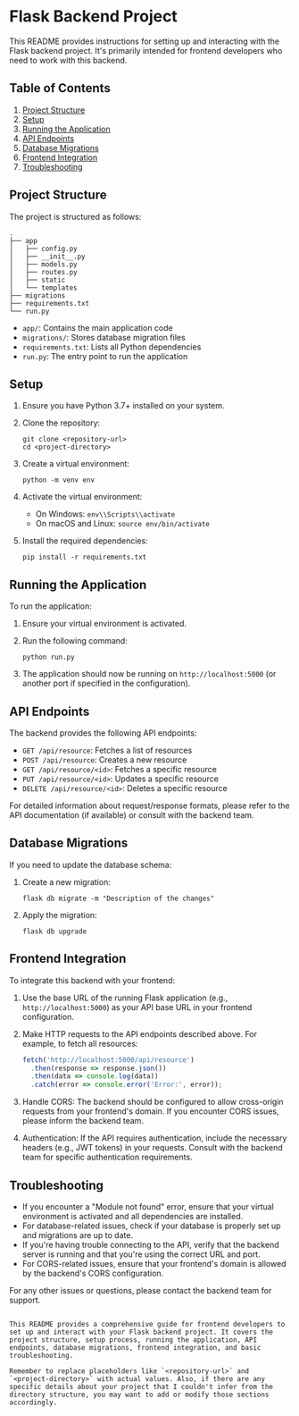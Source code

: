 # Flask Backend Project

This README provides instructions for setting up and interacting with the Flask backend project. It's primarily intended for frontend developers who need to work with this backend.

## Table of Contents

1. [Project Structure](#project-structure)
2. [Setup](#setup)
3. [Running the Application](#running-the-application)
4. [API Endpoints](#api-endpoints)
5. [Database Migrations](#database-migrations)
6. [Frontend Integration](#frontend-integration)
7. [Troubleshooting](#troubleshooting)

## Project Structure

The project is structured as follows:

```
.
├── app
│   ├── config.py
│   ├── __init__.py
│   ├── models.py
│   ├── routes.py
│   ├── static
│   └── templates
├── migrations
├── requirements.txt
└── run.py
```

- `app/`: Contains the main application code
- `migrations/`: Stores database migration files
- `requirements.txt`: Lists all Python dependencies
- `run.py`: The entry point to run the application

## Setup

1. Ensure you have Python 3.7+ installed on your system.

2. Clone the repository:
   ```
   git clone <repository-url>
   cd <project-directory>
   ```

3. Create a virtual environment:
   ```
   python -m venv env
   ```

4. Activate the virtual environment:
   - On Windows: `env\\Scripts\\activate`
   - On macOS and Linux: `source env/bin/activate`

5. Install the required dependencies:
   ```
   pip install -r requirements.txt
   ```

## Running the Application

To run the application:

1. Ensure your virtual environment is activated.

2. Run the following command:
   ```
   python run.py
   ```

3. The application should now be running on `http://localhost:5000` (or another port if specified in the configuration).

## API Endpoints

The backend provides the following API endpoints:

- `GET /api/resource`: Fetches a list of resources
- `POST /api/resource`: Creates a new resource
- `GET /api/resource/<id>`: Fetches a specific resource
- `PUT /api/resource/<id>`: Updates a specific resource
- `DELETE /api/resource/<id>`: Deletes a specific resource

For detailed information about request/response formats, please refer to the API documentation (if available) or consult with the backend team.

## Database Migrations

If you need to update the database schema:

1. Create a new migration:
   ```
   flask db migrate -m "Description of the changes"
   ```

2. Apply the migration:
   ```
   flask db upgrade
   ```

## Frontend Integration

To integrate this backend with your frontend:

1. Use the base URL of the running Flask application (e.g., `http://localhost:5000`) as your API base URL in your frontend configuration.

2. Make HTTP requests to the API endpoints described above. For example, to fetch all resources:

   ```javascript
   fetch('http://localhost:5000/api/resource')
     .then(response => response.json())
     .then(data => console.log(data))
     .catch(error => console.error('Error:', error));
   ```

3. Handle CORS: The backend should be configured to allow cross-origin requests from your frontend's domain. If you encounter CORS issues, please inform the backend team.

4. Authentication: If the API requires authentication, include the necessary headers (e.g., JWT tokens) in your requests. Consult with the backend team for specific authentication requirements.

## Troubleshooting

- If you encounter a "Module not found" error, ensure that your virtual environment is activated and all dependencies are installed.
- For database-related issues, check if your database is properly set up and migrations are up to date.
- If you're having trouble connecting to the API, verify that the backend server is running and that you're using the correct URL and port.
- For CORS-related issues, ensure that your frontend's domain is allowed by the backend's CORS configuration.

For any other issues or questions, please contact the backend team for support.
```

This README provides a comprehensive guide for frontend developers to set up and interact with your Flask backend project. It covers the project structure, setup process, running the application, API endpoints, database migrations, frontend integration, and basic troubleshooting. 

Remember to replace placeholders like `<repository-url>` and `<project-directory>` with actual values. Also, if there are any specific details about your project that I couldn't infer from the directory structure, you may want to add or modify those sections accordingly.